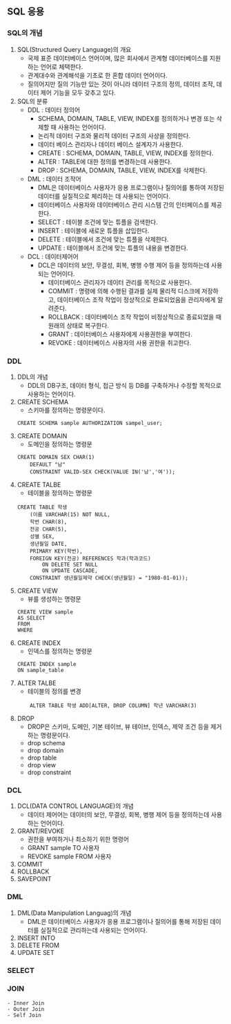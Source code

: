 ## SQL 응용

### SQL의 개념

1. SQL(Structured Query Language)의 개요
   - 국제 표준 데이터베이스 언어이며, 많은 회사에서 관계형 데이터베이스를 지원하는 언어로 체택한다.
   - 관계대수와 관계해석을 기초로 한 혼합 데이터 언어이다.
   - 질의어지만 질의 기능만 있는 것이 아니라 데이터 구조의 정의, 데이터 조작, 데이터 제어 기능을 모두 갖추고 있다.
2. SQL의 분류
   - DDL : 데이터 정의어
     - SCHEMA, DOMAIN, TABLE, VIEW, INDEX를 정의하거나 변경 또는 삭제할 때 사용하는 언어이다.
     - 논리적 데이터 구조와 물리적 데이터 구조의 사상을 정의한다.
     - 데이터 베이스 관리자나 데이터 베이스 설계자가 사용한다.
     - CREATE : SCHEMA, DOMAIN, TABLE, VIEW, INDEX를 정의한다.
     - ALTER : TABLE에 대한 정의를 변경하는데 사용한다.
     - DROP : SCHEMA, DOMAIN, TABLE, VIEW, INDEX를 삭제한다.
   - DML : 데이터 조작어
     - DML은 데이터베이스 사용자가 응용 프로그램이나 질의어를 통하여 저장된 데이터를 실질적으로 체리하는 데 사용되는 언어이다.
     - 데이터베이스 사용자와 데이터베이스 관리 시스템 간의 인터페이스를 제공한다.
     - SELECT : 테이블 조건에 맞는 튜플을 검색한다.
     - INSERT : 테이블에 새로운 튜플을 삽입한다.
     - DELETE : 테이블에서 조건에 맞는 튜플을 삭제한다.
     - UPDATE : 테이블에서 조건에 맞는 튜플의 내용을 변경한다.
   - DCL : 데이터제어어
     - DCL은 데이터의 보안, 무결성, 회복, 병행 수행 제어 등을 정의하는데 사용되는 언어이다.
       - 데이터베이스 관리자가 데이터 관리를 목적으로 사용한다.
       - COMMIT : 명령에 의해 수행된 결과를 실제 물리적 디스크에 저장하고, 데이터베이스 조작 작업이 정상적으로 완료되었음을 관리자에게 알려준다.
       - ROLLBACK : 데이터베이스 조작 작업이 비정상적으로 종료되었을 때 원래의 상태로 복구한다.
       - GRANT : 데이터베이스 사용자에게 사용권한을 부여한다.
       - REVOKE : 데이터베이스 사용자의 사용 권한을 취고한다.

### DDL

1. DDL의 개념
   - DDL의 DB구조, 데이터 형식, 접근 방식 등 DB를 구축하거나 수정할 목적으로 사용하는 언어이다.
2. CREATE SCHEMA
   - 스키마를 정의하는 명령문이다.
   ```{.sql}
   CREATE SCHEMA sample AUTHORIZATION sampel_user;
   ```
3. CREATE DOMAIN
   - 도메인을 정의하는 명령문
   ```{.sql}
   CREATE DOMAIN SEX CHAR(1)
       DEFAULT "남"
       CONSTRAINT VALID-SEX CHECK(VALUE IN('남','여'));
   ```
4. CREATE TALBE
   - 테이블을 정의하는 명령문
   ```{.sql}
   CREATE TABLE 학생
       (이름 VARCHAR(15) NOT NULL,
       학번 CHAR(8),
       전공 CHAR(5),
       성별 SEX,
       생년월일 DATE,
       PRIMARY KEY(학번),
       FOREIGN KEY(전공) REFERENCES 학과(학과코드)
           ON DELETE SET NULL
           ON UPDATE CASCADE,
       CONSTRAINT 생년월일제약 CHECK(생년월일) = "1980-01-01));
   ```
5. CREATE VIEW
   - 뷰를 생성하는 명령문
   ```{.sql}
   CREATE VIEW sample
   AS SELECT
   FROM
   WHERE
   ```
6. CREATE INDEX
   - 인덱스를 정의하는 명령문
   ```{.sql}
   CREATE INDEX sample
   ON sample_table
   ```
7. ALTER TALBE
   - 테이블의 정의를 변경
   ```{.sql}
       ALTER TABLE 학생 ADD[ALTER, DROP COLUMN] 학년 VARCHAR(3)
   ```
8. DROP
   - DROP은 스키마, 도메인, 기본 테이브, 뷰 테이브, 인덱스, 제약 조건 등을 제거하는 명령문이다.
   - drop schema
   - drop domain
   - drop table
   - drop view
   - drop constraint

### DCL

1. DCL(DATA CONTROL LANGUAGE)의 개념
   - 데이터 제어어는 데이터의 보안, 무결성, 회복, 병행 제어 등을 정의하는데 사용하는 언어이다.
2. GRANT/REVOKE
   - 권한을 부여하거나 최소하기 위한 명령어
   - GRANT sample TO 사용자
   - REVOKE sample FROM 사용자
3. COMMIT
4. ROLLBACK
5. SAVEPOINT

### DML

1. DML(Data Manipulation Languag)의 개념
   - DML은 데이터베이스 사용자가 응용 프로그램이나 질의어를 통해 저장된 데이터를 실질적으로 관리하는데 사용되는 언어이다.
2. INSERT INTO
3. DELETE FROM
4. UPDATE SET

### SELECT

### JOIN

    - Inner Join
    - Outer Join
    - Self Join
